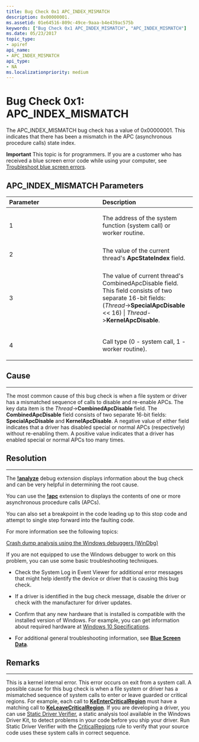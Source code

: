 ```yaml
---
title: Bug Check 0x1 APC_INDEX_MISMATCH
description: 0x00000001.
ms.assetid: 01e64516-809c-49ce-9aaa-b4e439ac575b
keywords: ["Bug Check 0x1 APC_INDEX_MISMATCH", "APC_INDEX_MISMATCH"]
ms.date: 05/23/2017
topic_type:
- apiref
api_name:
- APC_INDEX_MISMATCH
api_type:
- NA
ms.localizationpriority: medium
---
```


# Bug Check 0x1: APC\_INDEX\_MISMATCH


The APC\_INDEX\_MISMATCH bug check has a value of 0x00000001. This indicates that there has been a mismatch in the APC (asynchronous procedure calls) state index.

**Important** This topic is for programmers. If you are a customer who has received a blue screen error code while using your computer, see [Troubleshoot blue screen errors](https://windows.microsoft.com/windows-10/troubleshoot-blue-screen-errors).

## APC\_INDEX\_MISMATCH Parameters


<table>
<colgroup>
<col width="50%" />
<col width="50%" />
</colgroup>
<thead>
<tr class="header">
<th align="left">Parameter</th>
<th align="left">Description</th>
</tr>
</thead>
<tbody>
<tr class="odd">
<td align="left"><p>1</p></td>
<td align="left"><p>The address of the system function (system call) or worker routine.</p></td>
</tr>
<tr class="even">
<td align="left"><p>2</p></td>
<td align="left">The value of the current thread's <strong>ApcStateIndex</strong> field.</td>
</tr>
<tr class="odd">
<td align="left"><p>3</p></td>
<td align="left"><p>The value of current thread's CombinedApcDisable field. This field consists of two separate 16-bit fields: (<em>Thread</em>-&gt;<strong>SpecialApcDisable</strong> &lt;&lt; 16) | <em>Thread</em>-&gt;<strong>KernelApcDisable</strong>.</p></td>
</tr>
<tr class="even">
<td align="left"><p>4</p></td>
<td align="left"><p>Call type (0 - system call, 1 - worker routine).</p></td>
</tr>
</tbody>
</table>

 

## Cause
-----

The most common cause of this bug check is when a file system or driver has a mismatched sequence of calls to disable and re-enable APCs. The key data item is the *Thread*-&gt;**CombinedApcDisable** field. The **CombinedApcDisable** field consists of two separate 16-bit fields: **SpecialApcDisable** and **KernelApcDisable**. A negative value of either field indicates that a driver has disabled special or normal APCs (respectively) without re-enabling them. A positive value indicates that a driver has enabled special or normal APCs too many times.

## Resolution
----------

The [**!analyze**](-analyze.md) debug extension displays information about the bug check and can be very helpful in determining the root cause.

You can use the [**!apc**](-apc.md) extension to displays the contents of one or more asynchronous procedure calls (APCs).

You can also set a breakpoint in the code leading up to this stop code and attempt to single step forward into the faulting code.

For more information see the following topics:

[Crash dump analysis using the Windows debuggers (WinDbg)](crash-dump-files.md)

If you are not equipped to use the Windows debugger to work on this problem, you can use some basic troubleshooting techniques.

-   Check the System Log in Event Viewer for additional error messages that might help identify the device or driver that is causing this bug check.

-   If a driver is identified in the bug check message, disable the driver or check with the manufacturer for driver updates.

-   Confirm that any new hardware that is installed is compatible with the installed version of Windows. For example, you can get information about required hardware at [Windows 10 Specifications](https://www.microsoft.com/windows/windows-10-specifications).

-   For additional general troubleshooting information, see [**Blue Screen Data**](blue-screen-data.md).

## Remarks
-------

This is a kernel internal error. This error occurs on exit from a system call. A possible cause for this bug check is when a file system or driver has a mismatched sequence of system calls to enter or leave guarded or critical regions. For example, each call to [**KeEnterCriticalRegion**](https://msdn.microsoft.com/library/windows/hardware/ff552021) must have a matching call to [**KeLeaveCriticalRegion**](https://msdn.microsoft.com/library/windows/hardware/ff552964). If you are developing a driver, you can use [Static Driver Verifier](https://msdn.microsoft.com/library/windows/hardware/ff552808), a static analysis tool available in the Windows Driver Kit, to detect problems in your code before you ship your driver. Run Static Driver Verifier with the [CriticalRegions](https://msdn.microsoft.com/library/windows/hardware/ff543603) rule to verify that your source code uses these system calls in correct sequence.

 

 




